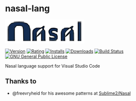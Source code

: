 # nasal-lang

[![nasal-logo](/images/icon.png?raw=true)](https://github.com/RenanMsV/nasal-vscode)

[![Version](https://vsmarketplacebadge.apphb.com/version-short/RenanMsV.nasal-lang.svg)](https://marketplace.visualstudio.com/items?itemName=RenanMsV.nasal-lang) [![Rating](https://vsmarketplacebadge.apphb.com/rating-star/RenanMsV.nasal-lang.svg)](https://marketplace.visualstudio.com/items?itemName=RenanMsV.nasal-lang) [![Installs](https://vsmarketplacebadge.apphb.com/installs-short/RenanMsV.nasal-lang.svg)](https://marketplace.visualstudio.com/items?itemName=RenanMsV.nasal-lang) [![Downloads](https://vsmarketplacebadge.apphb.com/downloads-short/RenanMsV.nasal-lang.svg)](https://marketplace.visualstudio.com/items?itemName=RenanMsV.nasal-lang) [![Build Status](https://travis-ci.com/RenanMsV/nasal-vscode.svg?branch=master)](https://travis-ci.com/RenanMsV/nasal-vscode) [![GNU General Public License](https://img.shields.io/github/license/RenanMsV/nasal-vscode)](http://www.gnu.org/licenses/gpl-3.0.en.html)

Nasal language support for Visual Studio Code

## Thanks to

- @freevryheid for his awesome patterns at [Sublime2/Nasal](https://github.com/freevryheid/nasal)
